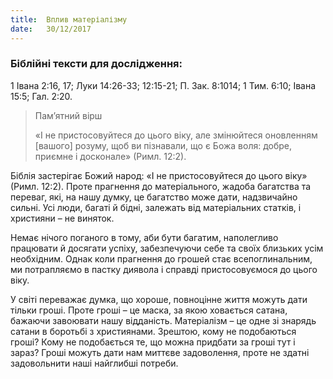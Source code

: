 ```yaml
---
title:  Вплив матеріалізму
date:   30/12/2017
---
```


### Біблійні тексти для дослідження: 
1 Івана 2:16, 17; Луки 14:26-33; 12:15-21; П. Зак. 8:1014; 1 Тим. 6:10; Івана 15:5; Гал. 2:20. 

> <p>Пам’ятний вірш</p> 
> «І не пристосовуйтеся до цього віку, але змінюйтеся оновленням [вашого] розуму, щоб ви пізнавали, що є Божа воля: добре, приємне і досконале» (Римл. 12:2). 

Біблія застерігає Божий народ: «І не пристосовуйтеся до цього віку» (Римл. 12:2). Проте прагнення до матеріального, жадоба багатства та переваг, які, на нашу думку, це багатство може дати, надзвичайно сильні. Усі люди, багаті й бідні, залежать від матеріальних статків, і християни – не виняток. 

Немає нічого поганого в тому, аби бути багатим, наполегливо працювати й досягати успіху, забезпечуючи себе та своїх близьких усім необхідним. Однак коли прагнення до грошей стає всепоглинальним, ми потрапляємо в пастку диявола і справді пристосовуємося до цього віку. 

У світі переважає думка, що хороше, повноцінне життя можуть дати тільки гроші. Проте гроші – це маска, за якою ховається сатана, бажаючи завоювати нашу відданість. Матеріалізм – це одне зі знарядь сатани в боротьбі з християнами. Зрештою, кому не подобаються гроші? Кому не подобається те, що можна придбати за гроші тут і зараз? Гроші можуть дати нам миттєве задоволення, проте не здатні задовольнити наші найглибші потреби.